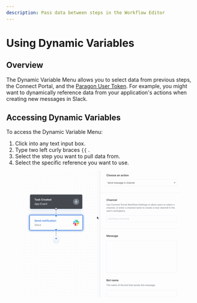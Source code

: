 ```yaml
---
description: Pass data between steps in the Workflow Editor
---
```


# Using Dynamic Variables

## Overview

The Dynamic Variable Menu allows you to select data from previous steps, the Connect Portal, and the [Paragon User Token](../getting-started/installing-the-connect-sdk.md#2.-generate-a-paragon-user-token). For example, you might want to dynamically reference data from your application's actions when creating new messages in Slack.

## Accessing Dynamic Variables

To access the Dynamic Variable Menu:

1. Click into any text input box.
2. Type two left curly braces `{{` .
3. Select the step you want to pull data from.
4. Select the specific reference you want to use.

<figure><img src="../.gitbook/assets/Sending notifications to Slack from Paragon Connect.gif" alt=""><figcaption></figcaption></figure>
